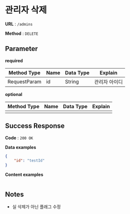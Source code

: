 # 관리자 삭제

**URL** : `/admins`

**Method** : `DELETE`

## Parameter
**required**

Method Type|Name|Data Type|Explain
---|---|---|---
RequestParam|id|String|관리자 아이디

**optional**

Method Type|Name|Data Type|Explain
---|---|---|---
|||

## Success Response

**Code** : `200 OK`

**Data examples**
```json
{
    "id": "testId"
}
```
**Content examples**
```json
```
## Notes

* 실 삭제가 아닌 플래그 수정